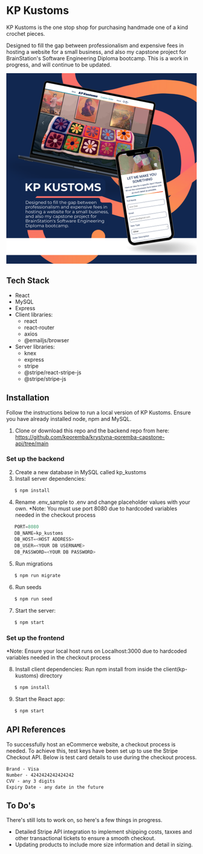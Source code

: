 # KP Kustoms

KP Kustoms is the one stop shop for purchasing handmade one of a kind crochet pieces.

Designed to fill the gap between professionalism and expensive fees in hosting a website for a small business, and also my capstone project for BrainStation's Software Engineering Diploma bootcamp. This is a work in progress, and will continue to be updated.

![Product displayed on laptop and phone.](./src/assets/images/KP-Kustoms.png)

## Tech Stack

- React
- MySQL
- Express
- Client libraries:
  - react
  - react-router
  - axios
  - @emailjs/browser
- Server libraries:
  - knex
  - express
  - stripe
  - @stripe/react-stripe-js
  - @stripe/stripe-js

## Installation

Follow the instructions below to run a local version of KP Kustoms. Ensure you have already installed node, npm and MySQL.

1. Clone or download this repo and the backend repo from here:
   https://github.com/kporemba/krystyna-poremba-capstone-api/tree/main

### Set up the backend

2. Create a new database in MySQL called kp_kustoms
3. Install server dependencies:

```bash
   $ npm install
```
4. Rename .env_sample to .env and change placeholder values with your own. \*Note: You must use port 8080 due to hardcoded variables needed in the checkout process

```js
   PORT=8080
   DB_NAME=kp_kustoms
   DB_HOST=<HOST ADDRESS>
   DB_USER=<YOUR DB USERNAME>
   DB_PASSWORD=<YOUR DB PASSWORD>
```
5. Run migrations

```bash
   $ npm run migrate
```

6. Run seeds

```bash
   $ npm run seed
```

7. Start the server:

```bash
   $ npm start
```

### Set up the frontend

\*Note: Ensure your local host runs on Localhost:3000 due to hardcoded variables needed in the checkout process

8. Install client dependencies:
   Run npm install from inside the client(kp-kustoms) directory

```bash
   $ npm install
```

9. Start the React app:

```bash
   $ npm start
```

## API References

To successfully host an eCommerce website, a checkout process is needed. To achieve this, test keys have been set up to use the Stripe Checkout API. Below is test card details to use during the checkout process.

```
Brand - Visa
Number - 4242424242424242
CVV - any 3 digits
Expiry Date - any date in the future
```

## To Do's

There's still lots to work on, so here's a few things in progress.

- Detailed Stripe API integration to implement shipping costs, taxxes and other transactional tickets to ensure a smooth checkout.
- Updating products to include more size information and detail in sizing.
